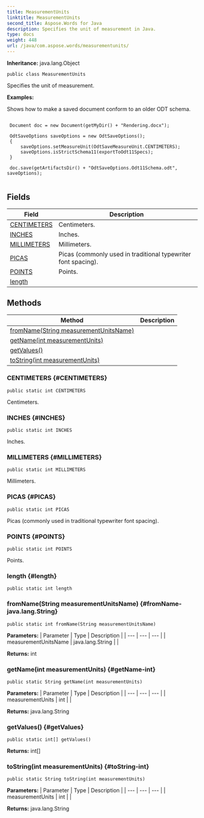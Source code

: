 ```yaml
---
title: MeasurementUnits
linktitle: MeasurementUnits
second_title: Aspose.Words for Java
description: Specifies the unit of measurement in Java.
type: docs
weight: 448
url: /java/com.aspose.words/measurementunits/
---
```


**Inheritance:**
java.lang.Object
```
public class MeasurementUnits
```

Specifies the unit of measurement.

 **Examples:** 

Shows how to make a saved document conform to an older ODT schema.

```

 Document doc = new Document(getMyDir() + "Rendering.docx");

 OdtSaveOptions saveOptions = new OdtSaveOptions();
 {
     saveOptions.setMeasureUnit(OdtSaveMeasureUnit.CENTIMETERS);
     saveOptions.isStrictSchema11(exportToOdt11Specs);
 }

 doc.save(getArtifactsDir() + "OdtSaveOptions.Odt11Schema.odt", saveOptions);
 
```
## Fields

| Field | Description |
| --- | --- |
| [CENTIMETERS](#CENTIMETERS) | Centimeters. |
| [INCHES](#INCHES) | Inches. |
| [MILLIMETERS](#MILLIMETERS) | Millimeters. |
| [PICAS](#PICAS) | Picas (commonly used in traditional typewriter font spacing). |
| [POINTS](#POINTS) | Points. |
| [length](#length) |  |
## Methods

| Method | Description |
| --- | --- |
| [fromName(String measurementUnitsName)](#fromName-java.lang.String) |  |
| [getName(int measurementUnits)](#getName-int) |  |
| [getValues()](#getValues) |  |
| [toString(int measurementUnits)](#toString-int) |  |
### CENTIMETERS {#CENTIMETERS}
```
public static int CENTIMETERS
```


Centimeters.

### INCHES {#INCHES}
```
public static int INCHES
```


Inches.

### MILLIMETERS {#MILLIMETERS}
```
public static int MILLIMETERS
```


Millimeters.

### PICAS {#PICAS}
```
public static int PICAS
```


Picas (commonly used in traditional typewriter font spacing).

### POINTS {#POINTS}
```
public static int POINTS
```


Points.

### length {#length}
```
public static int length
```


### fromName(String measurementUnitsName) {#fromName-java.lang.String}
```
public static int fromName(String measurementUnitsName)
```




**Parameters:**
| Parameter | Type | Description |
| --- | --- | --- |
| measurementUnitsName | java.lang.String |  |

**Returns:**
int
### getName(int measurementUnits) {#getName-int}
```
public static String getName(int measurementUnits)
```




**Parameters:**
| Parameter | Type | Description |
| --- | --- | --- |
| measurementUnits | int |  |

**Returns:**
java.lang.String
### getValues() {#getValues}
```
public static int[] getValues()
```




**Returns:**
int[]
### toString(int measurementUnits) {#toString-int}
```
public static String toString(int measurementUnits)
```




**Parameters:**
| Parameter | Type | Description |
| --- | --- | --- |
| measurementUnits | int |  |

**Returns:**
java.lang.String
